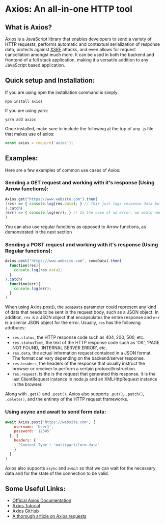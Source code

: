 # Axios: An all-in-one HTTP tool

## What is Axios?

Axios is a JavaScript library that enables developers to send a variety of HTTP requests, performs automatic and contextual serialization of response data, protects
against [XSRF](https://en.wikipedia.org/wiki/Cross-site_request_forgery) attacks, and even allows for request cancellation amongst much more. It can be used in both
the backend and frontend of a full stack application, making it a versatile addition to any JavaScript based application.

## Quick setup and Installation:
If you are using npm the installation command is simply:

```
npm install axios
```

If you are using yarn:

```
yarn add axios
```

Once installed, make sure to include the following at the top of any .js file that makes use of axios:

``` JavaScript
const axios = require('axios');
```

## Examples:
Here are a few examples of common use cases of Axios:

### Sending a GET request and working with it's response (Using Arrow functions):

``` JavaScript
Axios.get("https://www.website.com").then(
(res) => { console.log(res.data); } // This just logs response data but you would do much more 
).catch(
(err) => { console.log(err); } // In the case of an error, we would need to provide some kind of handler
)
```

You can also use regular functions as opposed to Arrow functions, as demonstrated in the next section

### Sending a POST request and working with it's response (Using Regular functions):

``` JavaScript
Axios.post("https://www.website.com", someData).then(
  function(res){
    console.log(res.data);
  }
).catch(
  function(err){
    console.log(err);
  }
)
```
When using Axios.post(), the `someData` parameter could represent any kind of data that needs to be sent in the request body, such as a JSON object.
In addition, `res` is a JSON object that encapsulates the entire response and `err` is a similar JSON object for the error. Usually, `res` has the following attributes:

* `res.status`, the HTTP response code such as 404, 200, 500, etc.
* `res.statusText`, the text of the HTTP response code such as 'OK', 'PAGE NOT FOUND, 'INTERNAL SERVER ERROR', etc.
* `res.data`, the actual information request contained in a JSON format. The format can vary depending on the backend/server response.
* `res.headers`, the headers of the response that usually instruct the browser or receiver to perform a certain protocol/instruction.
* `res.request`, is the is the request that generated this response. It is the last ClientRequest instance in node.js and an XMLHttpRequest instance in the browser.

Along with `.get()` and `.post()`, Axios also supports `.put()`, `.patch()`, `.delete()`, and the entirety of the HTTP request frameworks.

### Using async and await to send form data:

``` JavaScript
await Axios.post('https://website.com', {
    username: 'User1',
    password: '12345'
  }, {
    headers: {
      'Content-Type': 'multipart/form-data'
    }
  }
)
```
Axios also supports `async` and `await` so that we can wait for the necessary data and for the state of the connection to be valid.

## Some Useful Links:
* [Official Axios Documentation](https://axios-http.com/docs/intro)
* [Axios Tutorial](https://www.youtube.com/watch?v=6LyagkoRWYA)
* [Axios GitHub](https://github.com/axios/axios)
* [A thorough article on Axios requests](https://reflectoring.io/tutorial-guide-axios/)
